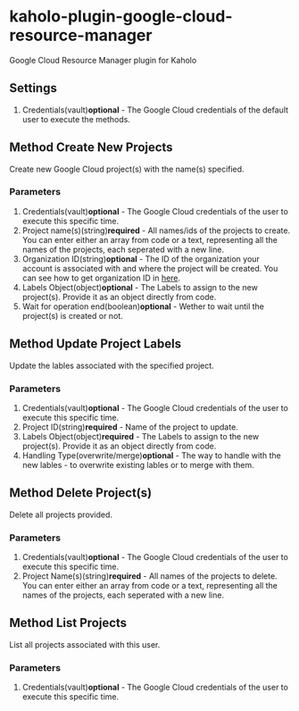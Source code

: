 # kaholo-plugin-google-cloud-resource-manager
Google Cloud Resource Manager plugin for Kaholo

## Settings
1. Credentials(vault)**optional** - The Google Cloud credentials of the default user to execute the methods.

## Method Create New Projects
Create new Google Cloud project(s) with the name(s) specified.

### Parameters
1. Credentials(vault)**optional** - The Google Cloud credentials of the user to execute this specific time.
2. Project name(s)(string)**required** - All names/ids of the projects to create. You can enter either an array from code or a text, representing all the names of the projects, each seperated with a new line.
3. Organization ID(string)**optional** - The ID of the organization your account is associated with and where the project will be created. You can see how to get organization ID in [here](https://cloud.google.com/resource-manager/docs/creating-managing-organization#retrieving_your_organization_id).
4. Labels Object(object)**optional** - The Labels to assign to the new project(s). Provide it as an object directly from code.
5. Wait for operation end(boolean)**optional** - Wether to wait until the project(s) is created or not.

## Method Update Project Labels
Update the lables associated with the specified project.

### Parameters
1. Credentials(vault)**optional** - The Google Cloud credentials of the user to execute this specific time.
2. Project ID(string)**required** - Name of the project to update.
3. Labels Object(object)**required** - The Labels to assign to the new project(s). Provide it as an object directly from code.
4. Handling Type(overwrite/merge)**optional** - The way to handle with the new lables - to overwrite existing lables or to merge with them.

## Method Delete Project(s)
Delete all projects provided.

### Parameters
1. Credentials(vault)**optional** - The Google Cloud credentials of the user to execute this specific time.
2. Project Name(s)(string)**required** - All names of the projects to delete. You can enter either an array from code or a text, representing all the names of the projects, each seperated with a new line.

## Method List Projects
List all projects associated with this user.

### Parameters
1. Credentials(vault)**optional** - The Google Cloud credentials of the user to execute this specific time.